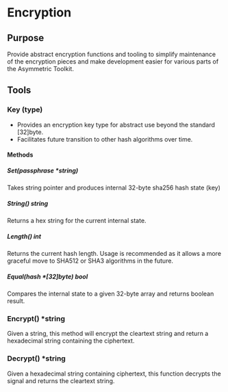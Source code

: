 Encryption
==========

## Purpose
Provide abstract encryption functions and tooling to simplify maintenance of the encryption pieces and
make development easier for various parts of the Asymmetric Toolkit.

## Tools

### Key (type)
* Provides an encryption key type for abstract use beyond the standard [32]byte.
* Facilitates future transition to other hash algorithms over time.

#### Methods

##### Set(passphrase *string)
Takes string pointer and produces internal 32-byte sha256 hash state (key)

##### String() string
Returns a hex string for the current internal state.

##### Length() int
Returns the current hash length.  Usage is recommended as it allows a more
graceful move to SHA512 or SHA3 algorithms in the future.

##### Equal(hash *[32]byte) bool
Compares the internal state to a given 32-byte array and returns boolean result.

### Encrypt() *string
Given a string, this method will encrypt the cleartext string and return a hexadecimal
string containing the ciphertext.

### Decrypt() *string
Given a hexadecimal string containing ciphertext, this function decrypts the signal
and returns the cleartext string.